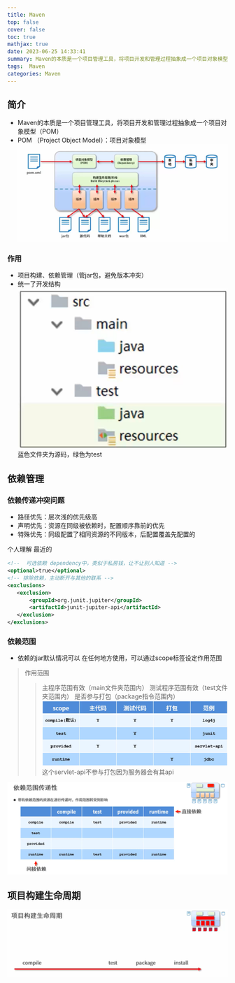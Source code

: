 ```yaml
---
title: Maven
top: false
cover: false
toc: true
mathjax: true
date: 2023-06-25 14:33:41
summary: Maven的本质是一个项目管理工具，将项目开发和管理过程抽象成一个项目对象模型（POM）
tags:  Maven
categories: Maven
---
```


## 简介
- Maven的本质是一个项目管理工具，将项目开发和管理过程抽象成一个项目对象模型（POM）
- POM （Project Object Model）：项目对象模型
![Maven](./maven/image.png)
### 作用
- 项目构建、依赖管理（管jar包，避免版本冲突）
- 统一了开发结构
![开发结构](./maven/jiegou.png)
 蓝色文件夹为源码，绿色为test

## 依赖管理
### 依赖传递冲突问题
 - 路径优先：层次浅的优先级高
 - 声明优先：资源在同级被依赖时，配置顺序靠前的优先
 - 特殊优先：同级配置了相同资源的不同版本，后配置覆盖先配置的
 
 个人理解 最近的
 ```xml
 <!--  可选依赖 dependency中，类似于私房钱，让不让别人知道 -->
 <optional>true</optional>
 <!-- 排除依赖，主动断开与其他的联系 -->
 <exclusions>
    <exclusion>
        <groupId>org.junit.jupiter</groupId>
        <artifactId>junit-jupiter-api</artifactId>
    </exclusion>
 </exclusions>
 ```

### 依赖范围
- 依赖的jar默认情况可以 在任何地方使用，可以通过scope标签设定作用范围
>作用范围
>>主程序范围有效（main文件夹范围内）
测试程序范围有效（test文件夹范围内）
是否参与打包（package指令范围内）
![样例](./maven/scope.png)
这个servlet-api不参与打包因为服务器会有其api

![了解就ok，能用就行](./maven/chuandi.png)

## 项目构建生命周期
![项目构建生命周期](./maven/shengmingzhouqi.png)